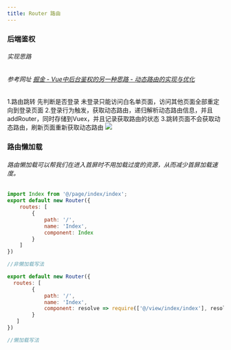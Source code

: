 ```yaml
---
title: Router 路由
---
```

### 后端鉴权
###### 实现思路
###### 参考网址 [掘金 - Vue中后台鉴权的另一种思路 - 动态路由的实现与优化](https://juejin.im/post/5caeb3756fb9a068967791b3#heading-5)
1.路由跳转 先判断是否登录 未登录只能访问白名单页面，访问其他页面全部重定向到登录页面
2.登录行为触发，获取动态路由，递归解析动态路由信息，并且addRouter，同时存储到Vuex，并且记录获取路由的状态
3.跳转页面不会获取动态路由，刷新页面重新获取动态路由
<img src="https://cdn.chenyingshuang.cn/notes/vue/router/router.jpg"/>

### 路由懒加载
###### 路由懒加载可以帮我们在进入首屏时不用加载过度的资源，从而减少首屏加载速度。
```js
import Index from '@/page/index/index';
export default new Router({  
    routes: [    
        { 
            path: '/', 
            name: 'Index',     
            component: Index 
        }
    ]
})

//非懒加载写法
```

```js
export default new Router({
  routes: [    
        { 
            path: '/', 
            name: 'Index', 
            component: resolve => require(['@/view/index/index'], resolve) 
        }
   ]
})

//懒加载写法
```